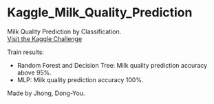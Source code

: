 # Kaggle_Milk_Quality_Prediction
 Milk Quality Prediction by Classification.  
 [Visit the Kaggle Challenge](https://www.kaggle.com/datasets/cpluzshrijayan/milkquality/code "Title")
 
 Train results:   
 * Random Forest and Decision Tree: Milk quality prediction accuracy above 95%.  
 * MLP: Milk quality prediction accuracy 100%.   
    
 Made by Jhong, Dong-You.
